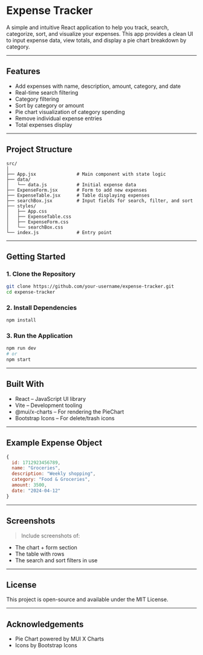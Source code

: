 # Expense Tracker

A simple and intuitive React application to help you track, search, categorize, sort, and visualize your expenses. This app provides a clean UI to input expense data, view totals, and display a pie chart breakdown by category.

---

## Features

- Add expenses with name, description, amount, category, and date
- Real-time search filtering
- Category filtering
- Sort by category or amount
- Pie chart visualization of category spending
- Remove individual expense entries
- Total expenses display

---

## Project Structure

```
src/
│
├── App.jsx               # Main component with state logic
├── data/
│   └── data.js           # Initial expense data
├── ExpenseForm.jsx       # Form to add new expenses
├── ExpenseTable.jsx      # Table displaying expenses
├── searchBox.jsx         # Input fields for search, filter, and sort
├── styles/
│   ├── App.css
│   ├── ExpenseTable.css
│   ├── ExpenseForm.css
│   └── searchBox.css
└── index.js              # Entry point
```

---

## Getting Started

### 1. Clone the Repository

```bash
git clone https://github.com/your-username/expense-tracker.git
cd expense-tracker
```

### 2. Install Dependencies

```bash
npm install
```

### 3. Run the Application

```bash
npm run dev
# or
npm start
```

---

## Built With

- React – JavaScript UI library
- Vite – Development tooling
- @mui/x-charts – For rendering the PieChart
- Bootstrap Icons – For delete/trash icons

---

## Example Expense Object

```js
{
  id: 1712923456789,
  name: "Groceries",
  description: "Weekly shopping",
  category: "Food & Groceries",
  amount: 3500,
  date: "2024-04-12"
}
```

---

## Screenshots

> Include screenshots of:
- The chart + form section
- The table with rows
- The search and sort filters in use

---

## License

This project is open-source and available under the MIT License.

---

## Acknowledgements

- Pie Chart powered by MUI X Charts
- Icons by Bootstrap Icons
